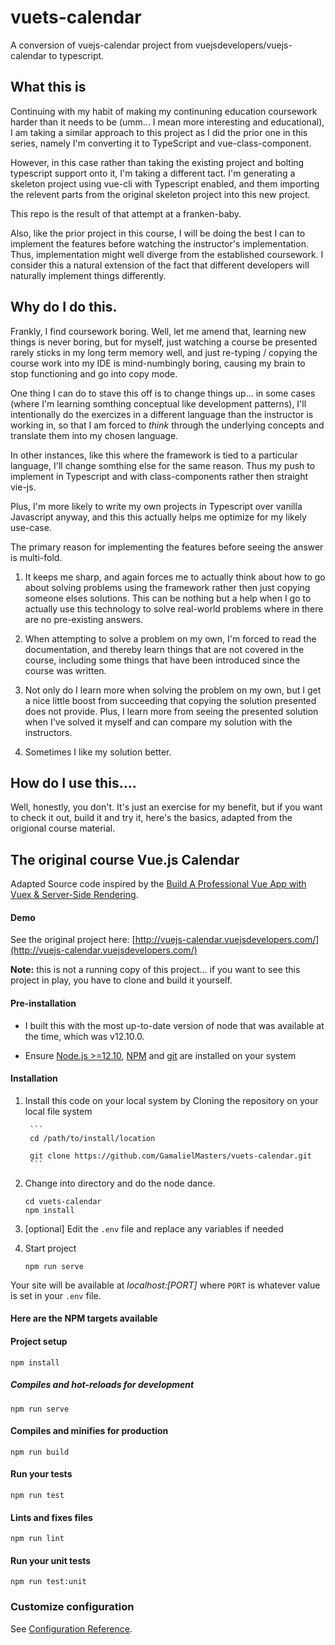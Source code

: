 # vuets-calendar

A conversion of vuejs-calendar project from vuejsdevelopers/vuejs-calendar to typescript.

## What this is

Continuing with my habit of making my continuning education coursework harder than it needs to be (umm... I mean more interesting and educational), I am taking a similar approach to this project as I did the prior one in this series, namely I'm converting it to TypeScript and vue-class-component.

However, in this case rather than taking the existing project and bolting typescript support onto it, I'm taking a different tact.  I'm generating a skeleton project using vue-cli with Typescript enabled, and them importing the relevent parts from the original skeleton project into this new project.

This repo is the result of that attempt at a franken-baby.

Also, like the prior project in this course, I will be doing the best I can to implement the features before watching the instructor's implementation.  Thus, implementation might well diverge from the established coursework.  I consider this a natural extension of the fact that different developers will naturally implement things differently.

## Why do I do this.

Frankly, I find coursework boring.  Well, let me amend that, learning new things is never boring, but for myself, just watching a course be presented rarely sticks in my long term memory well, and just re-typing / copying the course work into my IDE is mind-numbingly boring, causing my brain to stop functioning and go into copy mode.

One thing I can do to stave this off is to change things up... in some cases (where I'm learning somthing conceptual like development patterns), I'll intentionally do the exercizes in a different language than the instructor is working in, so that I am forced to _think_ through the underlying concepts and translate them into my chosen language.

In other instances, like this where the framework is tied to a particular language, I'll change somthing else for the same reason.  Thus my push to implement in Typescript and with class-components rather then straight vie-js. 

Plus, I'm more likely to write my own projects in Typescript over vanilla Javascript anyway, and this this actually helps me optimize for my likely use-case.

The primary reason for implementing the features before seeing the answer is multi-fold.

1. It keeps me sharp, and again forces me to actually think about how to go about solving problems using the framework rather then just copying someone elses solutions.  This can be nothing but a help when I go to actually use this technology to solve real-world problems where in there are no pre-existing answers.

1. When attempting to solve a problem on my own, I'm forced to read the documentation, and thereby learn things that are not covered in the course, including some things that have been introduced since the course was written.

1. Not only do I learn more when solving the problem on my own, but I get a nice little boost from succeeding that copying the solution presented does not provide.  Plus, I learn more from seeing the presented solution when I've solved it myself and can compare my solution with the instructors.

1. Sometimes I like my solution better.

## How do I use this....

Well, honestly, you don't.  It's just an exercise for my benefit, but if you want to check it out, build it and try it, here's the basics, adapted from the origional course material.

## The original course Vue.js Calendar

Adapted Source code inspired by the [Build A Professional Vue App with Vuex & Server-Side Rendering](https://courses.vuejsdevelopers.com/p/build-vue-vuex-app-ssr?utm_source=github-vjd).

#### Demo

See the original project here: [http://vuejs-calendar.vuejsdevelopers.com/](http://vuejs-calendar.vuejsdevelopers.com/)

__Note:__ this is not a running copy of this project... if you want to see this project in play, you have to clone and build it yourself.

#### Pre-installation

- I built this with the most up-to-date version of node that was available at the time, which was v12.10.0.

- Ensure [Node.js  >=12.10](https://nodejs.org/en/download/), [NPM](https://docs.npmjs.com) and [git](https://git-scm.com/book/en/v2/Getting-Started-Installing-Git) are installed on your system

#### Installation

1. Install this code on your local system by Cloning the repository on your local file system
    
        ```
        cd /path/to/install/location
        
        git clone https://github.com/GamalielMasters/vuets-calendar.git
        ```  
   
2. Change into directory and do the node dance.

    ```
    cd vuets-calendar
    npm install
    ```

4. [optional] Edit the `.env` file and replace any variables if needed
    
5. Start project

    ```
    npm run serve
    ```

Your site will be available at *localhost:[PORT]* where `PORT` is whatever value is set in your `.env` file.

#### Here are the NPM targets available

#### Project setup
```
npm install
```

##### Compiles and hot-reloads for development
```
npm run serve
```

#### Compiles and minifies for production
```
npm run build
```

#### Run your tests
```
npm run test
```

#### Lints and fixes files
```
npm run lint
```

#### Run your unit tests
```
npm run test:unit
```

### Customize configuration
See [Configuration Reference](https://cli.vuejs.org/config/).
